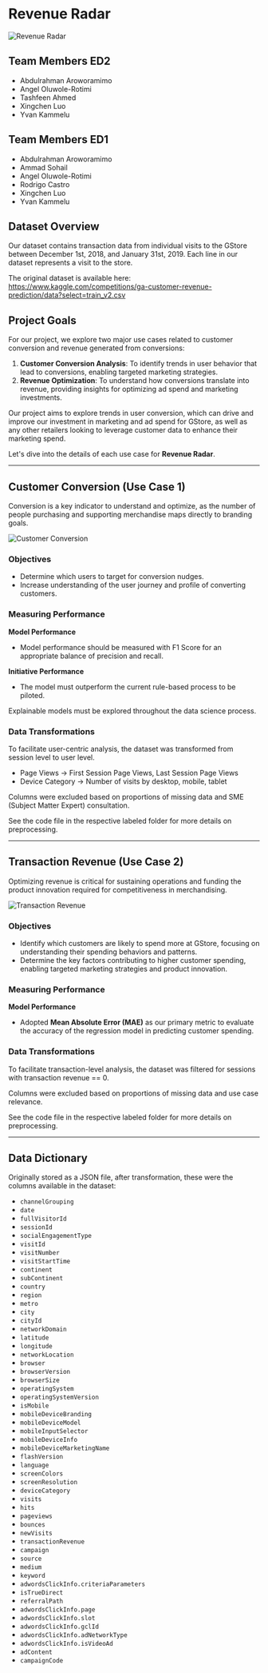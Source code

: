# Revenue Radar
![Revenue Radar](Images/logo_dark_mode.png)

## Team Members ED2
- Abdulrahman Aroworamimo
- Angel Oluwole-Rotimi
- Tashfeen Ahmed
- Xingchen Luo
- Yvan Kammelu

## Team Members ED1
- Abdulrahman Aroworamimo
- Ammad Sohail
- Angel Oluwole-Rotimi
- Rodrigo Castro
- Xingchen Luo
- Yvan Kammelu

## Dataset Overview

Our dataset contains transaction data from individual visits to the GStore between December 1st, 2018, and January 31st, 2019. Each line in our dataset represents a visit to the store.

The original dataset is available here: https://www.kaggle.com/competitions/ga-customer-revenue-prediction/data?select=train_v2.csv


## Project Goals

For our project, we explore two major use cases related to customer conversion and revenue generated from conversions:

1. **Customer Conversion Analysis**: To identify trends in user behavior that lead to conversions, enabling targeted marketing strategies.
2. **Revenue Optimization**: To understand how conversions translate into revenue, providing insights for optimizing ad spend and marketing investments.

Our project aims to explore trends in user conversion, which can drive and improve our investment in marketing and ad spend for GStore, as well as any other retailers looking to leverage customer data to enhance their marketing spend.

Let's dive into the details of each use case for **Revenue Radar**.

---

## Customer Conversion (Use Case 1)

Conversion is a key indicator to understand and optimize, as the number of people purchasing and supporting merchandise maps directly to branding goals.

![Customer Conversion](Images/customer_conversion.png)

### Objectives

- Determine which users to target for conversion nudges.
- Increase understanding of the user journey and profile of converting customers.

### Measuring Performance
**Model Performance**
- Model performance should be measured with F1 Score for an appropriate balance of precision and recall.

**Initiative Performance**
- The model must outperform the current rule-based process to be piloted.

Explainable models must be explored throughout the data science process.

### Data Transformations
To facilitate user-centric analysis, the dataset was transformed from session level to user level.

- Page Views -> First Session Page Views, Last Session Page Views
- Device Category -> Number of visits by desktop, mobile, tablet

Columns were excluded based on proportions of missing data and SME (Subject Matter Expert) consultation.

See the code file in the respective labeled folder for more details on preprocessing.

---

## Transaction Revenue (Use Case 2)

Optimizing revenue is critical for sustaining operations and funding the product innovation required for competitiveness in merchandising.

![Transaction Revenue](Images/transaction_revenue.png)

### Objectives

- Identify which customers are likely to spend more at GStore, focusing on understanding their spending behaviors and patterns.
- Determine the key factors contributing to higher customer spending, enabling targeted marketing strategies and product innovation.

### Measuring Performance
**Model Performance**
- Adopted **Mean Absolute Error (MAE)** as our primary metric to evaluate the accuracy of the regression model in predicting customer spending.

### Data Transformations
To facilitate transaction-level analysis, the dataset was filtered for sessions with transaction revenue == 0.

Columns were excluded based on proportions of missing data and use case relevance.

See the code file in the respective labeled folder for more details on preprocessing.

---

## Data Dictionary

Originally stored as a JSON file, after transformation, these were the columns available in the dataset:

- `channelGrouping`
- `date`
- `fullVisitorId`
- `sessionId`
- `socialEngagementType`
- `visitId`
- `visitNumber`
- `visitStartTime`
- `continent`
- `subContinent`
- `country`
- `region`
- `metro`
- `city`
- `cityId`
- `networkDomain`
- `latitude`
- `longitude`
- `networkLocation`
- `browser`
- `browserVersion`
- `browserSize`
- `operatingSystem`
- `operatingSystemVersion`
- `isMobile`
- `mobileDeviceBranding`
- `mobileDeviceModel`
- `mobileInputSelector`
- `mobileDeviceInfo`
- `mobileDeviceMarketingName`
- `flashVersion`
- `language`
- `screenColors`
- `screenResolution`
- `deviceCategory`
- `visits`
- `hits`
- `pageviews`
- `bounces`
- `newVisits`
- `transactionRevenue`
- `campaign`
- `source`
- `medium`
- `keyword`
- `adwordsClickInfo.criteriaParameters`
- `isTrueDirect`
- `referralPath`
- `adwordsClickInfo.page`
- `adwordsClickInfo.slot`
- `adwordsClickInfo.gclId`
- `adwordsClickInfo.adNetworkType`
- `adwordsClickInfo.isVideoAd`
- `adContent`
- `campaignCode`
